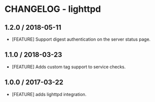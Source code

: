 # CHANGELOG - lighttpd

## 1.2.0 / 2018-05-11

* [FEATURE] Support digest authentication on the server status page.

## 1.1.0 / 2018-03-23

* [FEATURE] Adds custom tag support to service checks.

## 1.0.0 / 2017-03-22

* [FEATURE] adds lighttpd integration.
